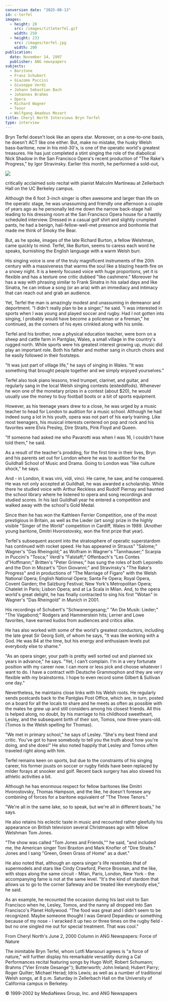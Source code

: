 ```yaml
---
conversion date: "2025-08-13"
id: c-terfel
images:
  - height: 28
    src: /images/titleterfel.gif
    width: 250
  - height: 233
    src: /images/terfel.jpg
    width: 200
publication:
  date: November 14, 1997
  publisher: ANG newspapers
subjects:
  - Baritone
  - Franz Schubert
  - Giacomo Puccini
  - Giuseppe Verdi
  - Johann Sebastian Bach
  - Johannes Brahms
  - Opera
  - Richard Wagner
  - Tenor
  - Wolfgang Amadeus Mozart
title: Cheryl North Interviews Bryn Terfel
type: interview
---
```


Bryn Terfel doesn't look like an opera star. Moreover, on a one-to-one basis,
he doesn't ACT like one either. But, make no mistake, the husky Welsh
bass-baritone, now in his mid-30's, is one of the operatic world's greatest
treasures. He has just completed a stint singing the role of the diabolical
Nick Shadow in the San Francisco Opera's recent production of "The Rake's
Progress," by Igor Stravinsky. Earlier this month, he performed a sold-out,

![](/images/terfel.jpg)

critically acclaimed solo recital with pianist Malcolm Martineau at Zellerbach
Hall on the UC Berkeley campus.

Although the 6 foot 3-inch singer is often awesome and larger than life on the
operatic stage, he was unassuming and friendly one afternoon a couple of years
ago as he personally led me down the narrow back-stage hall leading to his
dressing room at the San Francisco Opera house for a hastily scheduled
interview. Dressed in a casual golf shirt and slightly crumpled pants, he had
a benign, hail-fellow-well-met presence and bonhomie that made me think of
Smoky the Bear.

But, as he spoke, images of the late Richard Burton, a fellow Welshman, came
quickly to mind. Terfel, like Burton, seems to caress each word he speaks,
burnishing the English language with a warm Welsh burr.

His singing voice is one of the truly magnificent instruments of the 20th
century with a massiveness that warms the soul like a blazing hearth fire on a
snowy night. It is a keenly focused voice with huge proportions, yet it is
flexible and has a texture one critic dubbed "like cashmere." Moreover he has
a way with phrasing similar to Frank Sinatra in his salad days and like
Sinatra, he can imbue a song (or an aria) with an immediacy and intimacy that
can reach out and grab an audience.

Yet, Terfel the man is amazingly modest and unassuming in demeanor and
deportment.
"I didn't really plan to be a singer," he said. "I was interested in sports
when I was young and played soccer and rugby. Had I not gotten into singing, I
probably would have become a policeman or a fireman," he continued, as the
corners of his eyes crinkled along with his smile.

Terfel and his brother, now a physical education teacher, were born on a sheep
and cattle farm in Pantglas, Wales, a small village in the country's rugged
north. While sports were his greatest interest growing up, music did play an
important role. Both his father and mother sang in church choirs and he easily
followed in their footsteps.

"It was just part of village life," he says of singing in Wales. "It was
something that brought people together and we simply enjoyed yourselves."

Terfel also took piano lessons, tried trumpet, clarinet, and guitar, and
regularly sang in the local Welsh singing contests (eisteddfods). Whenever he
won one of the monetary prizes in a contest (about $20), he would usually use
the money to buy football boots or a bit of sports equipment.

However, as his teenage years drew to a close, he was urged by a music teacher
to head for London to audition for a music school. Although he had indeed sung
a lot in his youth, opera was not part of his early training. Like most
teenagers, his musical interests centered on pop and rock and his favorites
were Elvis Presley, Dire Straits, Pink Floyd and Queen.

"If someone had asked me who Pavarotti was when I was 16, I couldn't have told
them," he said.

As a result of the teacher's prodding, for the first time in their lives, Bryn
and his parents set out for London where he was to audition for the Guildhall
School of Music and Drama. Going to London was "like culture shock," he says.

And - in London, it was vini, vidi, vinci. He came, he saw, and he conquered.
He was not only accepted at Guildhall, he was awarded a scholarship. While
there he studied voice with Arthur Reckless and Rudolf Piernay and haunted the
school library where he listened to opera and song recordings and studied
scores. In his last Guildhall year he entered a competition and walked away
with the school's Gold Medal.

Since then he has won the Kathleen Ferrier Competition, one of the most
prestigious in Britain, as well as the Lieder (art song) prize in the highly
visible "Singer of the World" competition in Cardiff, Wales in 1989. (Another
young baritone, Dmitri Hvorostovsky, won the first prize that year).

Terfel's subsequent ascent into the stratosphere of operatic superstardom has
continued with rocket speed. He has appeared in Strauss" "Salome;" Wagner's
"Das Rheingold;" as Wolfram in Wagner's "Tannhauser;" Scarpia in Puccini's
"Tosca;" Verdi's "Falstaff;" Offenbach's "Les Contes d"Hoffmann;" Britten's
"Peter Grimes;" has sung the roles of both Leporello and the Don in Mozart's
"Don Giovanni;" and Stravinsky's "The Rake's Progress" and in productions of
"The Marriage of Figaro" with the Welsh National Opera; English National
Opera; Santa Fe Opera; Royal Opera, Covent Garden; the Salzburg Festival; New
York's Metropolitan Opera; Chatelet in Paris; Lisbon Opera; and at La Scala in
Milan. And, to the opera world's great delight, he has finally contracted to
sing his first "Wotan" in Wagner's "Das Rheingold" in Munich in 2001.

His recordings of Schubert's "Schwanengesang;" "An Die Musik: Lieder;" "The
Vagabond;" Rodgers and Hammerstein hits; Lerner and Lowe favorites, have
earned kudos from audiences and critics alike.

He has also worked with some of the world's greatest conductors, including the
late great Sir Georg Solti, of whom he says, "It was like working with a God.
He was 84 at the time, but his energy and enthusiasm levels put everybody else
to shame."

"As an opera singer, your path is pretty well sorted out and planned six years
in advance," he says. "Yet, I can't complain. I'm in a very fortunate position
with my career now. I can more or less pick and choose whatever I want to do.
I have a contract with Deutsche Grammophon and they are very flexible with my
brainstorms. I hope to even record some Gilbert & Sullivan one day."

Nevertheless, he maintains close links with his Welsh roots. He regularly
sends postcards back to the Pantglas Post Office, which are, in turn, posted
on a board for all the locals to share and he meets as often as possible with
the mates he grew up and still considers among his closest friends. All this
is helped along, no doubt, by his marriage to his childhood sweetheart,
Lesley, and the subsequent birth of their son, Tomos, now three-years-old.
(Tomos is the Welsh spelling for Thomas).

"We met in primary school," he says of Lesley. "She's my best friend and
critic. You've got to have somebody to tell you the truth about how you're
doing, and she does!" He also noted happily that Lesley and Tomos often
traveled right along with him.

Terfel remains keen on sports, but due to the constraints of his singing
career, his former jousts on soccer or rugby fields have been replaced by
milder forays at snooker and golf. Recent back surgery has also slowed his
athletic activities a bit.

Although he has enormous respect for fellow baritones like Dmitri
Hvorostovsky, Thomas Hampson, and the like, he doesn't foresee any combining
of forces for a baritone equivalent of "The Three Tenors."

"We're all in the same lake, so to speak, but we're all in different boats,"
he says.

He also retains his eclectic taste in music and recounted rather gleefully his
appearance on British television several Christmases ago with fellow Welshman
Tom Jones.

"The show was called "Tom Jones and Friends,"" he said, "and included me, the
American singer Toni Braxton and Mark Knofler of "Dire Straits." Jones and I
sang "Green, Green Grass of Home" as a duet."

He also noted that, although an opera singer's life resembles that of
supermodels and stars like Cindy Crawford, Pierce Brosnan, and the like, with
stops along the same circuit - Milan, Paris, London, New York - the
accompanying fame is not at the same level. "It's the kind of stardom that
allows us to go to the corner Safeway and be treated like everybody else," he
said.

As an example, he recounted the occasion during his last visit to San
Francisco when he, Lesley, Tomos, and the nanny all dropped into San
Francisco's Planet Hollywood. "The food was great and I didn't seem to be
recognized. Maybe someone thought I was Gerard Depardieu or something because
of my nose - I wracked it up two or three times on the rugby field - but no
one singled me out for special treatment. That was cool."

From Cheryl North's June 2, 2000 Column in ANG Newspapers: Force of Nature

The inimitable Bryn Terfel, whom Lotfi Mansouri agrees is "a force of nature,"
will further display his remarkable versatility during a Cal Performances
recital featuring songs by Hugo Wolf; Robert Schumann; Brahms ("Vier Ernste
Gesange''); Butterworth; John Ireland; Hubert Parry; Roger Quilter; Michael
Herad; Idris Lewis; as well as a number of traditional Welsh songs, at 8 p.m.
Saturday in Zellerbach Hall on the University of California campus in
Berkeley.

© 1999-2002 by MediaNews Group, Inc. and ANG Newspapers
